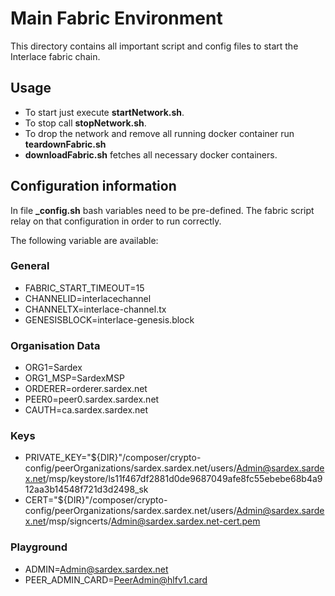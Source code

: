# Main Fabric Environment

This directory contains all important script and config files to start the Interlace fabric chain.

## Usage

* To start just execute **startNetwork.sh**.
* To stop call **stopNetwork.sh**.
* To drop the network and remove all running docker container run **teardownFabric.sh**
* **downloadFabric.sh** fetches all necessary docker containers.

## Configuration information

In file **_config.sh** bash variables need to be pre-defined. The fabric script relay on that configuration in order to run correctly. 

The following variable are available:

### General

* FABRIC_START_TIMEOUT=15
* CHANNELID=interlacechannel
* CHANNELTX=interlace-channel.tx
* GENESISBLOCK=interlace-genesis.block

### Organisation Data

* ORG1=Sardex
* ORG1_MSP=SardexMSP
* ORDERER=orderer.sardex.net
* PEER0=peer0.sardex.sardex.net
* CAUTH=ca.sardex.sardex.net

### Keys

* PRIVATE_KEY="${DIR}"/composer/crypto-config/peerOrganizations/sardex.sardex.net/users/Admin@sardex.sardex.net/msp/keystore/ls11f467df2881d0de9687049afe8fc55ebebe68b4a912aa3b14548f721d3d2498_sk
* CERT="${DIR}"/composer/crypto-config/peerOrganizations/sardex.sardex.net/users/Admin@sardex.sardex.net/msp/signcerts/Admin@sardex.sardex.net-cert.pem

### Playground

* ADMIN=Admin@sardex.sardex.net
* PEER_ADMIN_CARD=PeerAdmin@hlfv1.card
